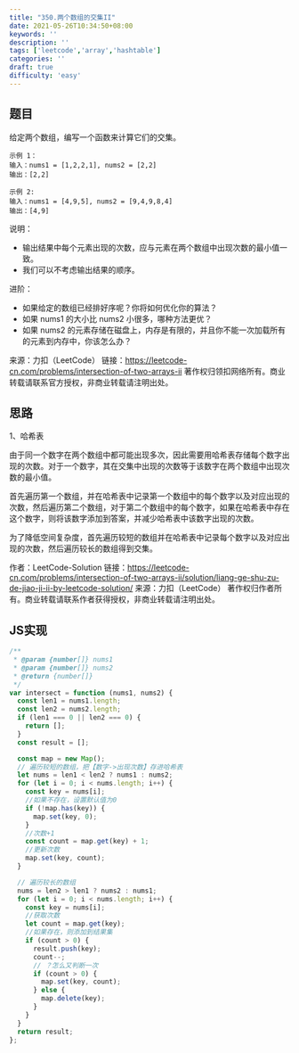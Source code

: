 ```yaml
---
title: "350.两个数组的交集II"
date: 2021-05-26T10:34:50+08:00
keywords: ''
description: ''
tags: ['leetcode','array','hashtable']
categories: ''
draft: true
difficulty: 'easy'
---
```


## 题目

给定两个数组，编写一个函数来计算它们的交集。

```
示例 1：
输入：nums1 = [1,2,2,1], nums2 = [2,2]
输出：[2,2]

示例 2:
输入：nums1 = [4,9,5], nums2 = [9,4,9,8,4]
输出：[4,9]
```

说明：

- 输出结果中每个元素出现的次数，应与元素在两个数组中出现次数的最小值一致。
- 我们可以不考虑输出结果的顺序。

进阶：

- 如果给定的数组已经排好序呢？你将如何优化你的算法？
- 如果 nums1 的大小比 nums2 小很多，哪种方法更优？
- 如果 nums2 的元素存储在磁盘上，内存是有限的，并且你不能一次加载所有的元素到内存中，你该怎么办？

来源：力扣（LeetCode）
链接：https://leetcode-cn.com/problems/intersection-of-two-arrays-ii
著作权归领扣网络所有。商业转载请联系官方授权，非商业转载请注明出处。

## 思路

1、哈希表

由于同一个数字在两个数组中都可能出现多次，因此需要用哈希表存储每个数字出现的次数。对于一个数字，其在交集中出现的次数等于该数字在两个数组中出现次数的最小值。

首先遍历第一个数组，并在哈希表中记录第一个数组中的每个数字以及对应出现的次数，然后遍历第二个数组，对于第二个数组中的每个数字，如果在哈希表中存在这个数字，则将该数字添加到答案，并减少哈希表中该数字出现的次数。

为了降低空间复杂度，首先遍历较短的数组并在哈希表中记录每个数字以及对应出现的次数，然后遍历较长的数组得到交集。

作者：LeetCode-Solution
链接：https://leetcode-cn.com/problems/intersection-of-two-arrays-ii/solution/liang-ge-shu-zu-de-jiao-ji-ii-by-leetcode-solution/
来源：力扣（LeetCode）
著作权归作者所有。商业转载请联系作者获得授权，非商业转载请注明出处。

## JS实现

```javascript
/**
 * @param {number[]} nums1
 * @param {number[]} nums2
 * @return {number[]}
 */
var intersect = function (nums1, nums2) {
  const len1 = nums1.length;
  const len2 = nums2.length;
  if (len1 === 0 || len2 === 0) {
    return [];
  }
  const result = [];

  const map = new Map();
  // 遍历较短的数组，把【数字->出现次数】存进哈希表
  let nums = len1 < len2 ? nums1 : nums2;
  for (let i = 0; i < nums.length; i++) {
    const key = nums[i];
    //如果不存在，设置默认值为0
    if (!map.has(key)) {
      map.set(key, 0);
    }
    //次数+1
    const count = map.get(key) + 1;
    //更新次数
    map.set(key, count);
  }

  // 遍历较长的数组
  nums = len2 > len1 ? nums2 : nums1;
  for (let i = 0; i < nums.length; i++) {
    const key = nums[i];
    //获取次数
    let count = map.get(key);
    //如果存在，则添加到结果集
    if (count > 0) {
      result.push(key);
      count--;
      // ？怎么又判断一次
      if (count > 0) {
        map.set(key, count);
      } else {
        map.delete(key);
      }
    }
  }
  return result;
};
```

